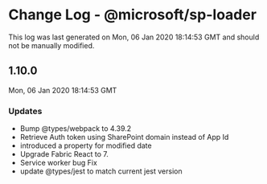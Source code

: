 # Change Log - @microsoft/sp-loader

This log was last generated on Mon, 06 Jan 2020 18:14:53 GMT and should not be manually modified.

## 1.10.0
Mon, 06 Jan 2020 18:14:53 GMT

### Updates

- Bump @types/webpack to 4.39.2
- Retrieve Auth token using SharePoint domain instead of App Id
- introduced a property for modified date
- Upgrade Fabric React to 7.
- Service worker bug Fix
- update @types/jest to match current jest version

